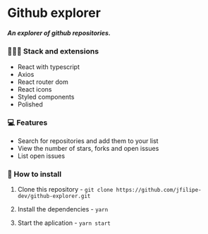 # Github explorer
##### An explorer of github repositories.

### 👨🏻‍💻 Stack and extensions
- React with typescript
- Axios
- React router dom
- React icons
- Styled components
- Polished

### 💻 Features
- Search for repositories and add them to your list
- View the number of stars, forks and open issues
- List open issues

### 💾 How to install
1.  Clone this repository - 
`git clone https://github.com/jfilipe-dev/github-explorer.git`

2.  Install the dependencies - 
`yarn`

3. Start the aplication - 
`yarn start`

